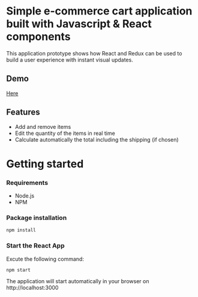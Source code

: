 # Simple e-commerce cart application built with Javascript & React components

This application prototype shows how React and Redux can be used to build a user experience with instant visual updates.

## Demo
[Here](https://huber-c.github.io/onlineshop/)

## Features
* Add and remove items 
* Edit the quantity of the items in real time
* Calculate automatically the total including the shipping (if chosen)

# Getting started
### Requirements

* Node.js
* NPM

### Package installation
```bash
npm install
```
 ### Start the React App
 Excute the following command: 
```bash
npm start
```
The application will start automatically in your browser on http://localhost:3000
